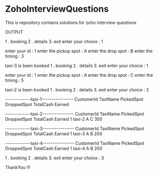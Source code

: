 # ZohoInterviewQuestions
This is repository contains solutions for zoho interview questions


OUTPUT

1 . booking   2 . details   3. exit
enter your choice : 1

enter your id : 1
enter the pickup spot : A
enter the drop spot : B
enter the timing : 3

taxi-3 is been booked
1 . booking   2 . details   3. exit
enter your choice : 1

enter your id : 1
enter the pickup spot : A
enter the drop spot : C
enter the timing : 5

  taxi-2 is been booked
  1 . booking   2 . details   3. exit
  enter your choice : 2

  -------------taxi-1----------------
  CustomerId   TaxiName  PickedSpot  DroppedSpot  TotalCash Earned


  -------------taxi-2----------------
  CustomerId   TaxiName  PickedSpot  DroppedSpot  TotalCash Earned
  1        taxi-2       A       C       350


  -------------taxi-3----------------
  CustomerId   TaxiName  PickedSpot  DroppedSpot  TotalCash Earned
  1        taxi-3       A       B       200


  -------------taxi-4----------------
  CustomerId   TaxiName  PickedSpot  DroppedSpot  TotalCash Earned
  1        taxi-4       A       B       200



  1 . booking   2 . details   3. exit
  enter your choice : 3

  ThankYou !!!
